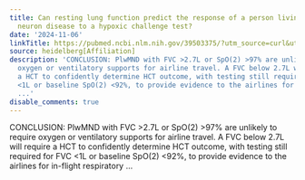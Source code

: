 ```yaml
---
title: Can resting lung function predict the response of a person living with motor
  neuron disease to a hypoxic challenge test?
date: '2024-11-06'
linkTitle: https://pubmed.ncbi.nlm.nih.gov/39503375/?utm_source=curl&utm_medium=rss&utm_campaign=pubmed-2&utm_content=1FakS-2QOkCT8HsMOQP1bCRQ4YzyumYOmxmF0moLsQ3dFB1E9V&fc=20220326224207&ff=20241106184430&v=2.18.0.post9+e462414
source: heidelberg[Affiliation]
description: 'CONCLUSION: PlwMND with FVC >2.7L or SpO(2) >97% are unlikely to require
  oxygen or ventilatory supports for airline travel. A FVC below 2.7L will require
  a HCT to confidently determine HCT outcome, with testing still required for FVC
  <1L or baseline SpO(2) <92%, to provide evidence to the airlines for in-flight respiratory
  ...'
disable_comments: true
---
```

CONCLUSION: PlwMND with FVC >2.7L or SpO(2) >97% are unlikely to require oxygen or ventilatory supports for airline travel. A FVC below 2.7L will require a HCT to confidently determine HCT outcome, with testing still required for FVC <1L or baseline SpO(2) <92%, to provide evidence to the airlines for in-flight respiratory ...